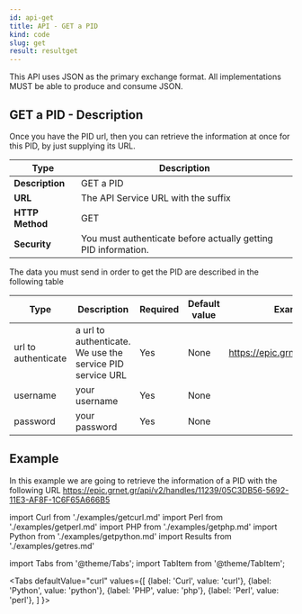 ```yaml
---
id: api-get
title: API - GET a PID
kind: code
slug: get
result: resultget
---
```


This API uses JSON as the primary exchange format. All implementations MUST be able to produce and consume JSON.

## GET a PID - Description
Once you have the PID url, then you can retrieve the information at once for this PID, by just supplying its URL. 

| Type            | Description                 |
| --------------- | --------------------------- |
| **Description** | GET a PID |
| **URL**         | The  API Service URL with the suffix |
| **HTTP Method** | GET                         |
| **Security**    | You must authenticate before actually getting PID information. |

The data you must send in order to get the PID are described in the following table 

Type | Description | Required | Default value | Example value |
------|-------------|----------|---------------|---------------|
url to authenticate | a url to authenticate. We use the service PID service URL | Yes | None |  https://epic.grnet.gr/api/v2/handles/ |
username | your username | Yes |None| |
password | your password | Yes |None| |

## Example

In this example we are going to retrieve the information of a PID with the following URL https://epic.grnet.gr/api/v2/handles/11239/05C3DB56-5692-11E3-AF8F-1C6F65A666B5


import Curl     from './examples/getcurl.md'
import Perl     from './examples/getperl.md'
import PHP      from './examples/getphp.md'
import Python   from './examples/getpython.md'
import Results  from './examples/getres.md'


import Tabs from '@theme/Tabs';
import TabItem from '@theme/TabItem';

<Tabs
  defaultValue="curl"
  values={[
    {label: 'Curl',     value: 'curl'},
    {label: 'Python',   value: 'python'},
    {label: 'PHP',      value: 'php'},
    {label: 'Perl',     value: 'perl'},
  ]
}>
<TabItem value="curl">

<Curl />

</TabItem>
<TabItem value="python">

<Python />

</TabItem>
<TabItem value="php">

<PHP />

</TabItem>
<TabItem value="perl">

<Perl />

</TabItem>
</Tabs>


<Results />





